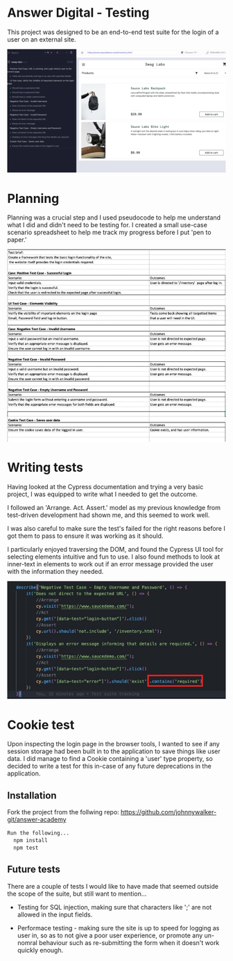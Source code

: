 
# Answer Digital - Testing

This project was designed to be an end-to-end test suite for the login of a user on an external site.

![App Screenshot](https://github.com/johnnywalker-git/answer-academy/blob/main/readme-img/overview.jpg?raw=true)

# Planning

Planning was a crucial step and I used pseudocode to help me understand what I did and didn't need to be testing for. I created a small use-case scenario spreadsheet to help me track my progress before I put 'pen to paper.'

![App Screenshot](https://github.com/johnnywalker-git/answer-academy/blob/main/readme-img/planning.jpg?raw=true)

# Writing tests

Having looked at the Cypress documentation and trying a very basic project, I was equipped to write what I needed to get the outcome.

I followed an 'Arrange. Act. Assert.' model as my previous knowledge from test-driven development had shown me, and this seemed to work well. 

I was also careful to make sure the test's failed for the right reasons before I got them to pass to ensure it was working as it should.

I particularly enjoyed traversing the DOM, and found the Cypress UI tool for selecting elements intuitive and fun to use. I also found methods to look at inner-text in elements to work out if an error message provided the user with the information they needed.

![App Screenshot](https://github.com/johnnywalker-git/answer-academy/blob/main/readme-img/test.jpg?raw=true)

# Cookie test

  Upon inspecting the login page in the browser tools, I wanted to see if any session storage had been built in to the application to save things like user data. I did manage to find a Cookie containing a 'user' type property, so decided to write a test for this in-case of any future deprecations in the application.


## Installation

Fork the project from the follwing repo:
https://github.com/johnnywalker-git/answer-academy

```bash
Run the following...
  npm install 
  npm test
```
    
## Future tests

There are a couple of tests I would like to have made that seemed outside the scope of the suite, but still want to mention...

 - Testing for SQL injection, making sure that characters like ';' are not allowed in the input fields.

 - Performace testing - making sure the site is up to speed for logging as user in, so as to not give a poor user experience, or promote any un-nomral behaviour such as re-submitting the form when it doesn't work quickly enough.

